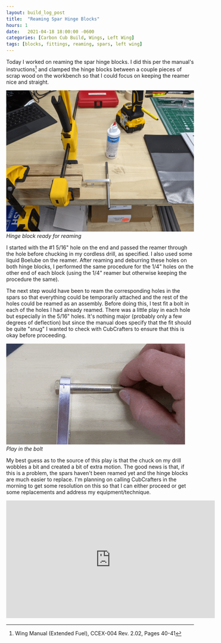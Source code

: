 ```yaml
---
layout: build_log_post
title:  "Reaming Spar Hinge Blocks"
hours: 1
date:   2021-04-18 18:00:00 -0600
categories: [Carbon Cub Build, Wings, Left Wing]
tags: [blocks, fittings, reaming, spars, left wing]
---
```

Today I worked on reaming the spar hinge blocks. I did this per the manual's instructions[^section-3-ref] and clamped the hinge blocks between a couple pieces of scrap wood on the workbench so that I could focus on keeping the reamer nice and straight.

![Desktop View](/assets/img/posts/2021-04-18-reaming-spar-hinge-blocks/hinge_block_fixture.png)
_Hinge block ready for reaming_

I started with the #1 5/16" hole on the end and passed the reamer through the hole before chucking in my cordless drill, as specified. I also used some liquid Boelube on the reamer. After reaming and deburring these holes on both hinge blocks, I performed the same procedure for the 1/4" holes on the other end of each block (using the 1/4" reamer but otherwise keeping the procedure the same).

The next step would have been to ream the corresponding holes in the spars so that everything could be temporarily attached and the rest of the holes could be reamed as an assembly. Before doing this, I test fit a bolt in each of the holes I had already reamed. There was a little play in each hole but especially in the 5/16" holes. It's nothing major (probably only a few degrees of deflection) but since the manual does specify that the fit should be quite "snug" I wanted to check with CubCrafters to ensure that this is okay before proceeding.

![Desktop View](/assets/img/posts/2021-04-18-reaming-spar-hinge-blocks/bolt_play.gif)
_Play in the bolt_

My best guess as to the source of this play is that the chuck on my drill wobbles a bit and created a bit of extra motion. The good news is that, if this is a problem, the spars haven't been reamed yet and the hinge blocks are much easier to replace. I'm planning on calling CubCrafters in the morning to get some resolution on this so that I can either proceed or get some replacements and address my equipment/technique.

<iframe width="560" height="315" src="https://www.youtube.com/embed/NO0QZI6MkyI" title="YouTube video player" frameborder="0" allow="accelerometer; autoplay; clipboard-write; encrypted-media; gyroscope; picture-in-picture" allowfullscreen></iframe>

[^section-3-ref]: Wing Manual (Extended Fuel), CCEX-004 Rev. 2.02, Pages 40-41
